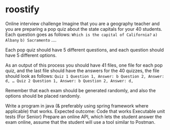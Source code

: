 # roostify
Online interview challenge
Imagine that you are a geography teacher and you are preparing a pop quiz about the state capitals for your 40 students. Each question goes as follows:
`Which is the capital of California?`
`a) Albany`
`b) Sacramento`
….

Each pop quiz should have 5 different questions, and each question should have 5 different options.

As an output of this process you should have 41 files, one file for each pop quiz, and the last file should have the answers for the 40 quizzes, the file should look as follows:
`Quiz 1
Question 1, Answer: b
Question 2, Answer: d,
…
Quiz 2
Question 1, Answer: b
Question 2, Answer: d,
`

Remember that each exam should be generated randomly, and also the options should be placed randomly.

Write a program in java (& preferably using spring framework where applicable) that works. Expected outcome:
Code that works
Executable unit tests
(For Senior) Prepare an online API, which lets the student answer the exam online, assume that the student will use a tool similar to Postman.
